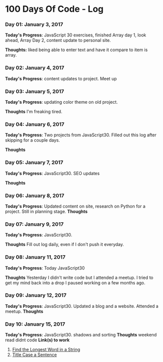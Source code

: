 # 100 Days Of Code - Log

### Day 01: January 3, 2017

**Today's Progress**: JavaScript 30 exercises, finished Array day 1, look ahead, Array Day 2, content update to personal site.

**Thoughts:** liked being able to enter text and have it compare to item is array.


### Day 02: January 4, 2017

**Today's Progress**: content updates to project. Meet up


### Day 03: January 5, 2017

**Today's Progress**: updating color theme on old project.

**Thoughts** I'm freaking tired.

### Day 04: January 6, 2017

**Today's Progress**: Two projects from JavaScript30. Filled out this log after skipping for a couple days.

**Thoughts**

### Day 05: January 7, 2017

**Today's Progress**: JavaScript30. SEO updates

**Thoughts**

### Day 06: January 8, 2017

**Today's Progress**: Updated content on site, research on Python for a project. Still in planning stage.
**Thoughts**
### Day 07: January 9, 2017

**Today's Progress**: JavaScript30.

**Thoughts**  Fill out log daily, even if I don't push it everyday.
### Day 08: January 11, 2017

**Today's Progress**: Today JavaScript30

**Thoughts** Yesterday I didn't write code but I attended a meetup. I tried to get my mind back into a drop I paused working on a few months ago.

### Day 09: January 12, 2017

**Today's Progress**: JavaScript30. Updated a blog and a website. Attended a meetup.
**Thoughts**

### Day 10: January 15, 2017

**Today's Progress**: JavaScript30. shadows and sorting
**Thoughts**
weekend read didnt code
**Link(s) to work**
1. [Find the Longest Word in a String](https://www.freecodecamp.com/challenges/find-the-longest-word-in-a-string)
2. [Title Case a Sentence](https://www.freecodecamp.com/challenges/title-case-a-sentence)
